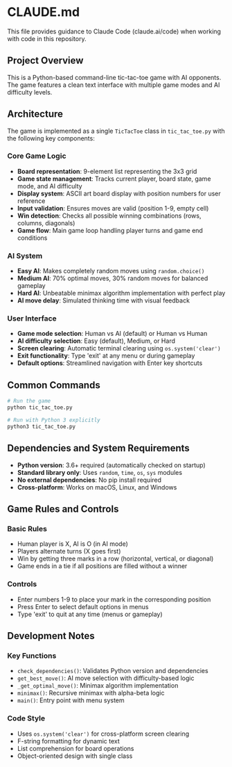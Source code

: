 # CLAUDE.md

This file provides guidance to Claude Code (claude.ai/code) when working with code in this repository.

## Project Overview

This is a Python-based command-line tic-tac-toe game with AI opponents. The game features a clean text interface with multiple game modes and AI difficulty levels.

## Architecture

The game is implemented as a single `TicTacToe` class in `tic_tac_toe.py` with the following key components:

### Core Game Logic
- **Board representation**: 9-element list representing the 3x3 grid
- **Game state management**: Tracks current player, board state, game mode, and AI difficulty
- **Display system**: ASCII art board display with position numbers for user reference
- **Input validation**: Ensures moves are valid (position 1-9, empty cell)
- **Win detection**: Checks all possible winning combinations (rows, columns, diagonals)
- **Game flow**: Main game loop handling player turns and game end conditions

### AI System
- **Easy AI**: Makes completely random moves using `random.choice()`
- **Medium AI**: 70% optimal moves, 30% random moves for balanced gameplay
- **Hard AI**: Unbeatable minimax algorithm implementation with perfect play
- **AI move delay**: Simulated thinking time with visual feedback

### User Interface
- **Game mode selection**: Human vs AI (default) or Human vs Human
- **AI difficulty selection**: Easy (default), Medium, or Hard
- **Screen clearing**: Automatic terminal clearing using `os.system('clear')`
- **Exit functionality**: Type 'exit' at any menu or during gameplay
- **Default options**: Streamlined navigation with Enter key shortcuts

## Common Commands

```bash
# Run the game
python tic_tac_toe.py

# Run with Python 3 explicitly
python3 tic_tac_toe.py
```

## Dependencies and System Requirements

- **Python version**: 3.6+ required (automatically checked on startup)
- **Standard library only**: Uses `random`, `time`, `os`, `sys` modules
- **No external dependencies**: No pip install required
- **Cross-platform**: Works on macOS, Linux, and Windows

## Game Rules and Controls

### Basic Rules
- Human player is X, AI is O (in AI mode)
- Players alternate turns (X goes first)
- Win by getting three marks in a row (horizontal, vertical, or diagonal)
- Game ends in a tie if all positions are filled without a winner

### Controls
- Enter numbers 1-9 to place your mark in the corresponding position
- Press Enter to select default options in menus
- Type 'exit' to quit at any time (menus or gameplay)

## Development Notes

### Key Functions
- `check_dependencies()`: Validates Python version and dependencies
- `get_best_move()`: AI move selection with difficulty-based logic
- `_get_optimal_move()`: Minimax algorithm implementation
- `minimax()`: Recursive minimax with alpha-beta logic
- `main()`: Entry point with menu system

### Code Style
- Uses `os.system('clear')` for cross-platform screen clearing
- F-string formatting for dynamic text
- List comprehension for board operations
- Object-oriented design with single class